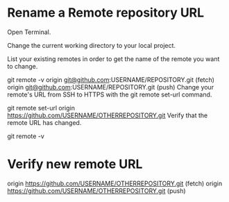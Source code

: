 # Rename a Remote repository URL


Open Terminal.

Change the current working directory to your local project.

List your existing remotes in order to get the name of the remote you want to change.

git remote -v
origin  git@github.com:USERNAME/REPOSITORY.git (fetch)
origin  git@github.com:USERNAME/REPOSITORY.git (push)
Change your remote's URL from SSH to HTTPS with the git remote set-url command.

git remote set-url origin https://github.com/USERNAME/OTHERREPOSITORY.git
Verify that the remote URL has changed.

git remote -v
# Verify new remote URL
origin  https://github.com/USERNAME/OTHERREPOSITORY.git (fetch)
origin  https://github.com/USERNAME/OTHERREPOSITORY.git (push)
